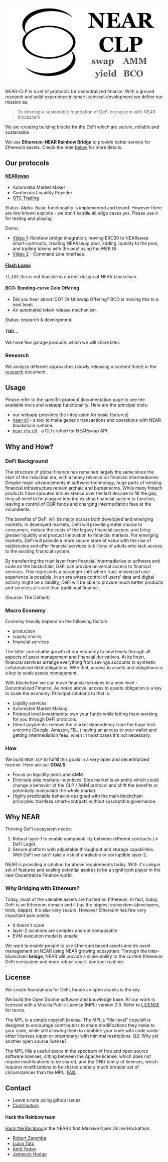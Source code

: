 ![logo](/assets/logo-clp.png)


NEAR-CLP is a set of protocols for decentralized finance. With a ground research and solid experience in smart-contract development we define our mission as:

> To develop a sustainable foundation of DeFi ecosystem with NEAR blockchain

We are creating building blocks for the DeFi which are secure, reliable and sustainable.

We use **Ethereum-NEAR Rainbow Bridge** to provide better service for Ethereum assets. Check the note [below](#why-bridging-with-ethereum) for more details.


## Our protocols


#### [NEARswap](/docs/nearswap.md)

* Automated Market Maker
* Continious Liquidity Provider
* [OTC Trading](/docs/otc-trading.md)

Status: Alpha. Basic functionality is implemented and tested. However there are few known exploits - we don't handle all edge cases yet. Please use it for testing and playing.

Demo:

* [Video 1](https://www.dropbox.com/s/s1oiasb11qz8trv/NEAR-hack-the-rainbow-demo.ogv?dl=0): Rainbow bridge integration, moving ERC20 to NEARswap smart-contracts, creating NEARswap pool, adding liquidity to the pool, and trading tokens with the pool using the WEB UI.
* [Video 2](https://www.youtube.com/watch?v=DXV5Fa-r2UE)  - Command Line Interface.


#### [Flash Loans](/docs/clp-flash-loans.md)

TL;DR: this is not feasible in current design of NEAR blockchain.

#### BCO: Bonding-curve Coin Offering

* Did you hear about ICO? Or Uniswap Offering? BCO is moving this to a next level.
* An automated token release mechanism.

Status: research & development.


#### TBD...

We have few garage products which we will share later.

### Research

We analyze different approaches (slowly releasing a content there) in the [research](/docs/research.md) document.


## Usage

Please refer to the specific protocol documentation page to see the available tools and webapp functionality. Here are the principal tools:

* our webapp (provides the integration for basic features)
* [near-cli](https://github.com/near/near-cli) - a tool to make generic transactions and operations with NEAR blockchain runtime.
* [near-clp-cli](https://github.com/luciotato/near-clp-beta-cli/) - a CLI crafted for NEARswap API.


## Why and How?

### DeFi Background

The structure of global finance has remained largely the same since the start of the Industrial era, with a heavy reliance on financial intermediaries. Despite major advancements in software technology, huge parts of existing financial infrastructure remain archaic and burdensome. While many fintech products have sprouted into existence over the last decade to fill the gap, they all need to be plugged into the existing financial system to function, leaving a control of OUR funds and charging intermediation fees at the incumbents.

The benefits of DeFi will be major across both developed and emerging markets. In developed markets, DeFi will provide greater choice to consumers, reduce the costs of the legacy financial system, and bring greater liquidity and product innovation to financial markets. For emerging markets, DeFi will provide a more secure store of value with the rise of stablecoins and offer financial services to billions of adults who lack access to the existing financial system.

By transferring the trust layer from financial intermediaries to software and code on the blockchain, DeFi can provide universal access to financial services. This represents a paradigm shift where trust-minimized user experience is possible. In an era where control of users’ data and digital activity might be a liability, DeFi will be able to provide much better products and services at scale than traditional finance.

(Source: The Defiant)


### Macro Economy

Economy heavily depend on the following factors:

- production
- supply chains
- financial services

The latter one enable growth of our economy to new levels through all aspects of asset management and financial derivatives. At its heart, financial services arrange everything from savings accounts to synthetic collateralized debt obligations. With that, access to assets and obligations is a key to scale assets management.

With blockchain we can move financial services to a new level - Decentralized Finance. As noted above, access to assets obligation is a key to scale the economy. Principal solutions to that is:

- Liqidity services
- Automated Market Making.
- Protocol level investments: own your funds while letting them working for you through DeFi protocols.
- Direct payments: remove the market dependency from the huge tech unicorns (Google, Amazon, FB...) having an access to your wallet and getting intermediation fees, when in most cases it's not necessary.

### How

We build `NEAR-CLP` to fulfill this goals in a very open and decentralized manner. Here are our **GOALS**:

- Focus on liquidity pools and AMM
- Eliminate side markets incentives. Side market is an entity which could change a behavior of the CLP / AMM protocol and shift the benefits or potentially manipulate the whole market.
- Highly predictable behavior designed with the main blockchain principles: trustless smart-contracts without susceptible governance.



## Why NEAR

Thriving DeFi ecosystem needs:

1. Robust layer-1 to enable composability between different contracts (→ DeFi Lego).
2. Secure platform with adjustable throughput and storage capabilities. With DeFi we can't take a risk of unreliable or corruptible layer-2.

NEAR is providing a solution for above requirements today. With it's unique set of features and scaling potential aspires to be a significant player in the new Decentralize Finance world.


### Why Bridging with Ethereum?

Today, most of the valuable assets are hosted on Ethereum. In fact, today, DeFi is an Ethereum domain and it has the biggest ecosystem (developers, tools, dapps). It's also very secure. However Ethereum has few very important pain points:

- it doesn't scale
- layer-2 solutions are complex and not composable
- EVM execution model is unsafe

We want to enable people to use Ethereum based assets and do asset management on NEAR using NEAR growing ecosystem. Through the inter-blockchain **bridge**, NEAR will provide a scale-ability to the current Ethereum DeFi ecosystem and more robust smart-contract runtime.



## License

We create foundations for DeFi, hence an open access is the key.

We build the Open Source software and knowledge base. All our work is licensed with a Mozilla Public License (MPL) version 2.0. Refer to [LICENSE](LICENSE) for terms.

The MPL is a simple copyleft license. The MPL's "file-level" copyleft is designed to encourage contributors to share modifications they make to your code, while still allowing them to combine your code with code under other licenses (open or proprietary) with minimal restrictions.
Q2: Why yet another open source license?

The MPL fills a useful space in the spectrum of free and open source software licenses, sitting between the Apache license, which does not require modifications to be shared, and the GNU family of licenses, which requires modifications to be shared under a much broader set of circumstances than the MPL. [FAQ](https://www.mozilla.org/en-US/MPL/2.0/FAQ/).



## Contact

+ Leave a note using github issues.
+ [Contributors](https://github.com/robert-zaremba/near-clp/graphs/contributors)


#### Hack the Rainbow team

[Hack the Rainbow ](https://near.org/blog/hack-the-rainbow-%F0%9F%8C%88-nears-first-massive-open-online-hackathon-aka-mooh/) is the NEAR’s first Massive Open Online Hackathon.

+ [Robert Zaremba](https://zaremba.ch/contact.html)
+ [Lucio Tato](https://github.com/luciotato)
+ [Amit Yadav](https://github.com/amityadav0)
+ [Jameson Hodge](https://github.com/jamesondh)
